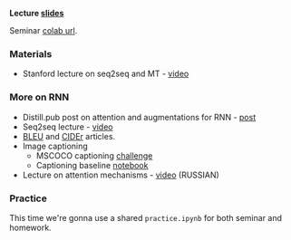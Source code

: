 __Lecture [slides](https://github.com/yandexdataschool/nlp_course/raw/master/resources/slides/nlp18_04_seq2seq_attention.pdf)__

Seminar [colab url](https://colab.research.google.com/github/yandexdataschool/nlp_course/blob/master/week4_seq2seq/practice.ipynb).

### Materials
* Stanford lecture on seq2seq and MT - [video](https://www.youtube.com/watch?v=IxQtK2SjWWM)

### More on RNN
* Distill.pub post on attention and augmentations for RNN - [post](https://distill.pub/2016/augmented-rnns/)
* Seq2seq lecture - [video](https://www.youtube.com/watch?v=G5RY_SUJih4)
* [BLEU](http://www.aclweb.org/anthology/P02-1040.pdf) and [CIDEr](https://arxiv.org/pdf/1411.5726.pdf) articles.
* Image captioning
  * MSCOCO captioning [challenge](http://mscoco.org/dataset/#captions-challenge2015)
  * Captioning baseline [notebook](https://github.com/yandexdataschool/HSE_deeplearning/blob/master/week7/captioning_solution_ars.ipynb)
* Lecture on attention mechanisms - [video](https://www.youtube.com/watch?v=_XRBlhzb31U) (RUSSIAN)

### Practice
This time we're gonna use a shared `practice.ipynb` for both seminar and homework.
